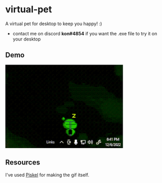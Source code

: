 # virtual-pet
A virtual pet for desktop to keep you happy! :) </br>
- contact me on discord **kon#4854** if you want the .exe file to try it on your desktop
## Demo
![Wiggie Demo](https://github.com/jerwintuchi/virtual-pet/blob/main/images/wiggie-demo.gif)
## Resources
I've used [Piskel](https://www.piskelapp.com/download) for making the gif itself.

